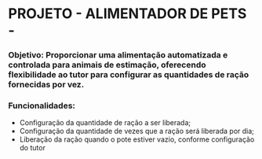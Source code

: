 # PROJETO - ALIMENTADOR DE PETS -
### Objetivo: Proporcionar uma alimentação automatizada e controlada para animais de estimação, oferecendo flexibilidade ao tutor para configurar as quantidades de ração fornecidas por vez.
### Funcionalidades:
 - Configuração da quantidade de
ração a ser liberada;
- Configuração da quantidade de
vezes que a ração será liberada
por dia;
- Liberação da ração quando o pote
estiver vazio, conforme
configuração do tutor

